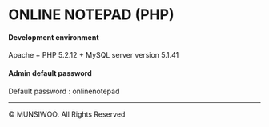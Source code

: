 ONLINE NOTEPAD (PHP)
=============


#### Development environment
Apache + PHP 5.2.12 + MySQL server version 5.1.41

#### Admin default password
Default password : onlinenotepad

***

© MUNSIWOO. All Rights Reserved
